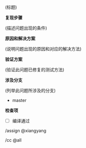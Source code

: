 (标题)

**复现步骤**

(描述问题出现的条件)

**原因和解决方案**

(说明问题出现的原因和对应的解决方法)

**验证方案**

(验证此问题已修复的测试方法)

**涉及分支**

(列举此问题所涉及的分支)

* master

**检查项**

- [ ] 编译通过

/assign @xiangyang

/cc @all
